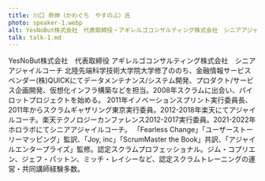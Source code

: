 ```yaml
---
title: 川口 恭伸（かわぐち　やすのぶ）氏
photo: speaker-1.webp
alt: YesNoBut株式会社　代表取締役・アギレルゴコンサルティング株式会社　シニアアジャイルコーチ　川口 恭伸氏
talk: talk-1.md
---
```

YesNoBut株式会社　代表取締役
アギレルゴコンサルティング株式会社　シニアアジャイルコーチ
北陸先端科学技術大学院大学修了ののち、金融情報サービスベンダー(株)QUICKにてデータメンテナンス/システム開発、プロダクト/サービス企画開発、仮想化インフラ構築などを担当。2008年スクラムに出会い、パイロットプロジェクトを始める。
2011年イノベーションスプリント実行委員長、2011年からスクラムギャザリング東京実行委員。2012-2018年楽天にてアジャイルコーチ。楽天テクノロジーカンファレンス2012-2017実行委員。2021-2022年ホロラボにてシニアアジャイルコーチ。
「Fearless Change」「ユーザーストーリーマッピング」監訳、「Joy, inc」「ScrumMaster the Book」共訳、「アジャイルエンタープライズ」監修。認定スクラムプロフェッショナル。ジム・コプリエン、ジェフ・パットン、ミッチ・レイシーなど、認定スクラムトレーニングの運営・共同講師経験多数。
